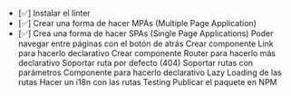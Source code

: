 - [✅] Instalar el linter
- [✅] Crear una forma de hacer MPAs (Multiple Page Application)
- [✅] Crea una forma de hacer SPAs (Single Page Applications)
  Poder navegar entre páginas con el botón de atrás
  Crear componente Link para hacerlo declarativo
  Crear componente Router para hacerlo más declarativo
  Soportar ruta por defecto (404)
  Soportar rutas con parámetros
  Componente para hacerlo declarativo
  Lazy Loading de las rutas
  Hacer un i18n con las rutas
  Testing
  Publicar el paquete en NPM

